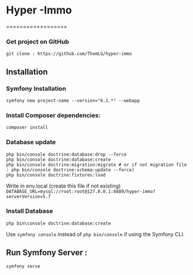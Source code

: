 # Hyper -Immo

==================

### Get project on GitHub

`git clone : https://github.com/ThomLG/hyper-immo`


## Installation



### Symfony Installation

`symfony new project-name --version="6.1.*" --webapp`

### Install Composer dependencies:

`composer install`


### Database update

```shell
php bin/console doctrine:database:drop --force
php bin/console doctrine:database:create
php bin/console doctrine:migration:migrate # or if not migration file : php bin/console doctrine:schema:update --force)
php bin/console doctrine:fixtures:load
```

Write in env.local (create this file if not existing)
`DATABASE_URL=mysql://root:root@127.0.0.1:8889/hyper-immo?serverVersion=5.7`

### Install Database

`php bin\console doctrine:database:create`

Use `symfony console` instead of `php bin/console` if using the Symfony CLI.


## Run Symfony Server :

`symfony serve`
